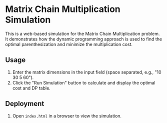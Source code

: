 # Matrix Chain Multiplication Simulation

This is a web-based simulation for the Matrix Chain Multiplication problem. It demonstrates how the dynamic programming approach is used to find the optimal parenthesization and minimize the multiplication cost.

## Usage

1. Enter the matrix dimensions in the input field (space separated, e.g., "10 30 5 60").
2. Click the "Run Simulation" button to calculate and display the optimal cost and DP table.

## Deployment

1. Open `index.html` in a browser to view the simulation.